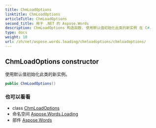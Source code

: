 ```yaml
---
title: ChmLoadOptions
linktitle: ChmLoadOptions
articleTitle: ChmLoadOptions
second_title: 用于 .NET 的 Aspose.Words
description: ChmLoadOptions 构造函数. 使用默认值初始化此类的新实例 在 C#.
type: docs
weight: 10
url: /zh/net/aspose.words.loading/chmloadoptions/chmloadoptions/
---
```

## ChmLoadOptions constructor

使用默认值初始化此类的新实例。

```csharp
public ChmLoadOptions()
```

### 也可以看看

* class [ChmLoadOptions](../)
* 命名空间 [Aspose.Words.Loading](../../../aspose.words.loading/)
* 部件 [Aspose.Words](../../../)
